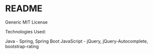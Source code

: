 # README #

Generic MIT License

Technologies Used:

Java - Spring, Spring Boot
JavaScript - jQuery, jQuery-Autocomplete, bootstrap-rating
